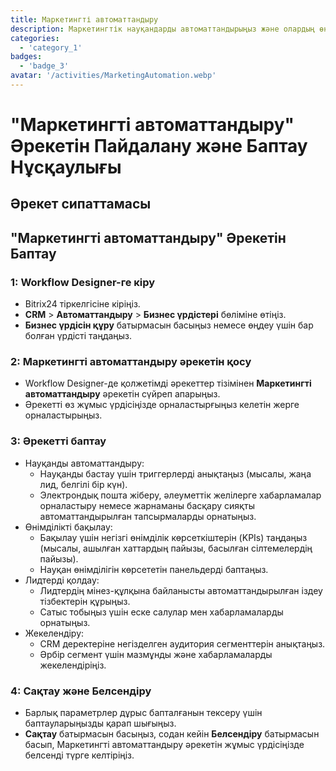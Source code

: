 ```yaml
---
title: Маркетингті автоматтандыру
description: Маркетингтік науқандарды автоматтандырыңыз және олардың өнімділігін бақылаңыз.
categories: 
  - 'category_1'
badges: 
  - 'badge_3'
avatar: '/activities/MarketingAutomation.webp'
---
```

# "Маркетингті автоматтандыру" Әрекетін Пайдалану және Баптау Нұсқаулығы

## Әрекет сипаттамасы

## **"Маркетингті автоматтандыру" Әрекетін Баптау**

### 1: Workflow Designer-ге кіру
- Bitrix24 тіркелгісіне кіріңіз.
- **CRM** > **Автоматтандыру** > **Бизнес үрдістері** бөліміне өтіңіз.
- **Бизнес үрдісін құру** батырмасын басыңыз немесе өңдеу үшін бар болған үрдісті таңдаңыз.

### 2: Маркетингті автоматтандыру әрекетін қосу
- Workflow Designer-де қолжетімді әрекеттер тізімінен **Маркетингті автоматтандыру** әрекетін сүйреп апарыңыз.
- Әрекетті өз жұмыс үрдісіңізде орналастырғыңыз келетін жерге орналастырыңыз.

### 3: Әрекетті баптау
- Науқанды автоматтандыру:
  - Науқанды бастау үшін триггерлерді анықтаңыз (мысалы, жаңа лид, белгілі бір күн).
  - Электрондық пошта жіберу, әлеуметтік желілерге хабарламалар орналастыру немесе жарнаманы басқару сияқты автоматтандырылған тапсырмаларды орнатыңыз.
- Өнімділікті бақылау:
  - Бақылау үшін негізгі өнімділік көрсеткіштерін (KPIs) таңдаңыз (мысалы, ашылған хаттардың пайызы, басылған сілтемелердің пайызы).
  - Науқан өнімділігін көрсететін панельдерді баптаңыз.
- Лидтерді қолдау:
  - Лидтердің мінез-құлқына байланысты автоматтандырылған іздеу тізбектерін құрыңыз.
  - Сатыс тобыңыз үшін еске салулар мен хабарламаларды орнатыңыз.
- Жекелендіру:
  - CRM деректеріне негізделген аудитория сегменттерін анықтаңыз.
  - Әрбір сегмент үшін мазмұнды және хабарламаларды жекелендіріңіз.

### 4: Сақтау және Белсендіру
- Барлық параметрлер дұрыс бапталғанын тексеру үшін баптауларыңызды қарап шығыңыз.
- **Сақтау** батырмасын басыңыз, содан кейін **Белсендіру** батырмасын басып, Маркетингті автоматтандыру әрекетін жұмыс үрдісіңізде белсенді түрге келтіріңіз.